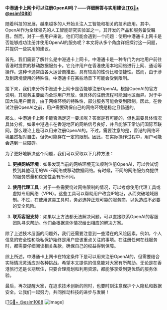 **中港通卡上网卡可以注册OpenAI吗？——详细解答与实用建议[[TG💪+ @esim1088](https://t.me/s/esim1088)]**

随着科技的发展，越来越多的人开始关注人工智能和相关的技术应用。其中，OpenAI作为全球领先的人工智能研究实验室之一，其开发的产品和服务备受瞩目。然而，对于一些用户来说，他们可能会遇到一个问题：使用中港通卡上网卡是否能够成功注册并使用OpenAI的服务呢？本文将从多个角度详细探讨这一问题，并提供一些实用的建议。

首先，我们需要了解什么是中港通卡上网卡。中港通卡是一种专门为内地用户前往香港时提供的移动数据服务卡。它允许用户在香港使用本地网络进行上网、通话等操作。这种卡通常由各大运营商推出，具有较高的性价比和便捷性。然而，由于涉及到跨境使用的特殊性，中港通卡在某些场景下可能会受到限制。

接下来，我们来分析中港通卡上网卡是否能够注册OpenAI。根据OpenAI的官方说明，其服务主要面向全球用户开放，但具体的注册流程可能因地区而异。对于中国大陆用户而言，由于网络环境的特殊性，部分服务可能会受到限制。因此，在尝试注册OpenAI之前，用户需要确保自己的网络环境是稳定且畅通的。

那么，中港通卡上网卡能否满足这一要求呢？答案是有可能的，但也需要具体情况具体分析。如果中港通卡在香港地区的网络信号良好，并且能够正常访问国际互联网，那么理论上是可以用来注册OpenAI的。不过，需要注意的是，香港的网络环境虽然相对自由，但仍可能存在一定的限制。因此，在实际操作过程中，用户可能会遇到一些障碍。

为了更好地解决这个问题，我们可以采取以下几种方法：

1. **更换网络环境**：如果发现当前的网络环境无法顺利注册OpenAI，可以尝试切换到其他可用的Wi-Fi网络或移动数据网络。有时候，不同的网络服务商提供的服务质量和稳定性会有所不同。

2. **使用代理工具**：对于一些需要绕过网络限制的情况，可以考虑使用代理工具或虚拟专用网络（VPN）。这些工具可以帮助用户改变IP地址，从而突破地域限制。不过，在使用这类工具时，务必选择正规可靠的服务商，以免造成不必要的安全风险。

3. **联系客服支持**：如果以上方法都无法解决问题，可以直接联系OpenAI的客服团队寻求帮助。他们会根据具体情况给出相应的解决方案。

除了上述技术层面的问题外，我们还需要注意到一些潜在的风险因素。例如，个人信息的安全性和隐私保护始终是用户应该重点关注的事项。在注册任何在线服务时，都需要仔细阅读相关条款，确保自己的权益得到保障。

综上所述，中港通卡上网卡在特定条件下是可以用来注册OpenAI的，但需要结合实际情况灵活应对各种挑战。希望本文提供的信息能对大家有所帮助。无论是在香港旅行还是长期居住，只要合理规划和利用资源，都能够享受到更优质的服务体验。

最后，再次提醒大家，在追求技术创新的同时，也要时刻注意保护个人隐私和数据安全。让我们一起努力，共同推动科技的进步与发展！

[[TG💪+ @esim1088](https://t.me/s/esim1088) ![Image](https://i.postimg.cc/4NQfJmqS/Snipaste-2025-05-13-00-14-12.png)]